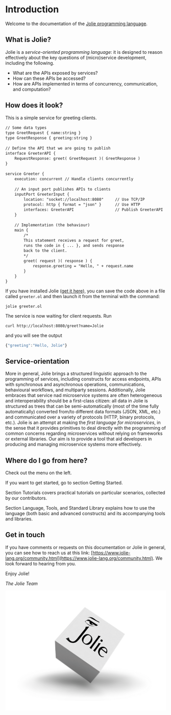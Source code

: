 # Introduction

Welcome to the documentation of the [Jolie programming language](https://jolie-lang.org).

## What is Jolie?

Jolie is a _service-oriented programming language_: it is designed to reason effectively about the key questions of (micro)service development, including the following.

* What are the APIs exposed by services?
* How can these APIs be accessed?
* How are APIs implemented in terms of concurrency, communication, and computation?

## How does it look?

This is a simple service for greeting clients.

```jolie
// Some data types
type GreetRequest { name:string }
type GreetResponse { greeting:string }

// Define the API that we are going to publish
interface GreeterAPI {
	RequestResponse: greet( GreetRequest )( GreetResponse )
}

service Greeter {
	execution: concurrent // Handle clients concurrently

	// An input port publishes APIs to clients
	inputPort GreeterInput {
		location: "socket://localhost:8080"		// Use TCP/IP
		protocol: http { format = "json" }		// Use HTTP
		interfaces: GreeterAPI					// Publish GreeterAPI
	}

	// Implementation (the behaviour)
	main {
		/*
		This statement receives a request for greet,
		runs the code in { ... }, and sends response
		back to the client.
		*/
		greet( request )( response ) {
			response.greeting = "Hello, " + request.name
		}
	}
}
```

If you have installed Jolie \([get it here](https://www.jolie-lang.org/downloads.html)\), you can save the code above in a file called `greeter.ol` and then launch it from the terminal with the command:

```jolie
jolie greeter.ol
```

The service is now waiting for client requests. Run

```text
curl http://localhost:8080/greet?name=Jolie
```

and you will see the output

```javascript
{"greeting":"Hello, Jolie"}
```

## Service-orientation

More in general, Jolie brings a structured linguistic approach to the programming of services, including constructs for access endpoints, APIs with synchronous and asynchronous operations, communications, behavioural workflows, and multiparty sessions. Additionally, Jolie embraces that service nad microservice systems are often heterogeneous and interoperability should be a first-class citizen: all data in Jolie is structured as trees that can be semi-automatically \(most of the time fully automatically\) converted from/to different data formats \(JSON, XML, etc.\) and communicated over a variety of protocols \(HTTP, binary protocols, etc.\). Jolie is an attempt at making the _first language for microservices_, in the sense that it provides primitives to deal directly with the programming of common concerns regarding microservices without relying on frameworks or external libraries. Our aim is to provide a tool that aid developers in producing and managing microservice systems more effectively.

## Where do I go from here?

Check out the menu on the left.

If you want to get started, go to section Getting Started.

Section Tutorials covers practical tutorials on particular scenarios, collected by our contributors.

Section Language, Tools, and Standard Library explains how to use the language \(both basic and advanced constructs\) and its accompanying tools and libraries.

## Get in touch

If you have comments or requests on this documentation or Jolie in general, you can see how to reach us at this link: [https://www.jolie-lang.org/community.html](https://www.jolie-lang.org/community.html). We look forward to hearing from you.

Enjoy Jolie!

_The Jolie Team_

![](../.gitbook/assets/jolielogo.png)
